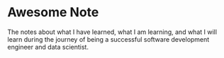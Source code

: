 # Awesome Note

The notes about what I have learned, what I am learning, and what I will learn during the journey of being a successful software development engineer and data scientist.